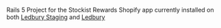 Rails 5 Project for the Stockist Rewards Shopify app currently installed on both [Ledbury Staging](ledbury.myshopify.com) and [Ledbury](ledbury-dev.myshopify.com)
